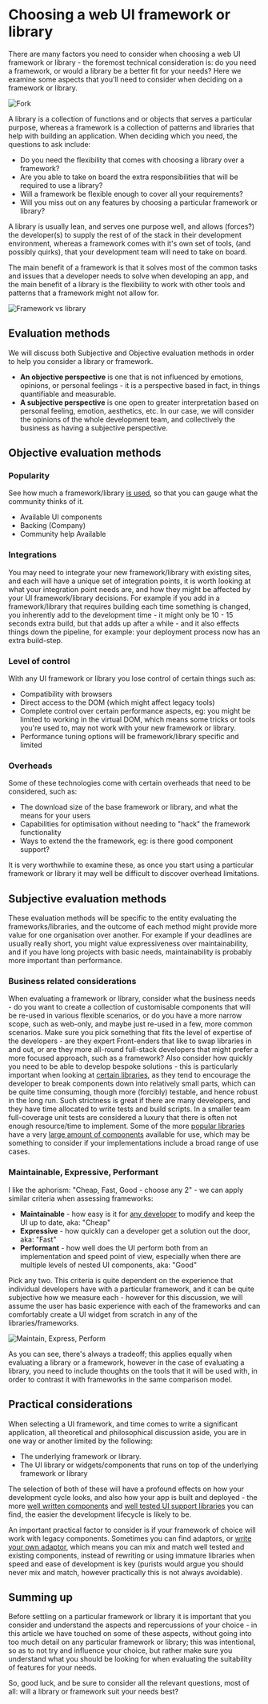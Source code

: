 # Choosing a web UI framework or library

<p class="main-intro">
There are many factors you need to consider when choosing a web UI framework or library - the foremost technical consideration is: do you need a framework, or would a library be a better fit for your needs? Here we examine some aspects that you'll need to consider when deciding on a framework or library.
</p>

![Fork](img/forkinroad.jpg#main-img)

A library is a collection of functions and or objects that serves a particular purpose, whereas a framework is a collection of patterns and libraries that help with building an application. When deciding which you need, the questions to ask include:

* Do you need the flexibility that comes with choosing a library over a framework?
* Are you able to take on board the extra responsibilities that will be required to use a library?
* Will a framework be flexible enough to cover all your requirements?
* Will you miss out on any features by choosing a particular framework or library?

A library is usually lean, and serves one purpose well, and allows (forces?) the developer(s) to supply the rest of of the stack in their development environment, whereas a framework comes with it's own set of tools, (and possibly quirks), that your development team will need to take on board.

The main benefit of a framework is that it solves most of the common tasks and issues that a developer needs to solve when developing an app, and the main benefit of a library is the flexibility to work with other tools and patterns that a framework might not allow for.

![Framework vs library](pages/img/framework_vs_library.jpg)

## Evaluation methods

We will discuss both Subjective and Objective evaluation methods in order to help you consider a library or framework.

* **An objective perspective** is one that is not influenced by emotions, opinions, or personal feelings - it is a perspective based in fact, in things quantifiable and measurable.
* **A subjective perspective** is one open to greater interpretation based on personal feeling, emotion, aesthetics, etc. In our case, we will consider the opinions of the whole development team, and collectively the business as having a subjective perspective.

## Objective evaluation methods

### Popularity

See how much a framework/library [is used](https://risingstars2016.js.org/#framework), so that you can gauge what the community thinks of it.

* Available UI components
* Backing (Company)
* Community help Available

### Integrations

You may need to integrate your new framework/library with existing sites, and each will have a unique set of integration points, it is worth looking at what your integration point needs are, and how they might be affected by your UI framework/library decisions. For example if you add in a framework/library that requires building each time something is changed, you inherently add to the development time - it might only be 10 - 15 seconds extra build, but that adds up after a while - and it also effects things down the pipeline, for example: your deployment process now has an extra build-step.

### Level of control

With any UI framework or library you lose control of certain things such as:

* Compatibility with browsers
* Direct access to the DOM (which might affect legacy tools)
* Complete control over certain performance aspects, eg: you might be limited to working in the virtual DOM, which means some tricks or tools you're used to, may not work with your new framework or library.
* Performance tuning options will be framework/library specific and limited

### Overheads

Some of these technologies come with certain overheads that need to be considered, such as:

* The download size of the base framework or library, and what the means for your users
* Capabilities for optimisation without needing to "hack" the framework functionality
* Ways to extend the the framework, eg: is there good component support?

It is very worthwhile to examine these, as once you start using a particular framework or library it may well be difficult to discover overhead limitations.



## Subjective evaluation methods

These evaluation methods will be specific to the entity evaluating the frameworks/libraries, and the outcome of each method might provide more value for one organisation over another. For example if your deadlines are usually really short, you might value expressiveness over maintainability, and if you have long projects with basic needs, maintainability is probably more important than performance.


### Business related considerations

When evaluating a framework or library, consider what the business needs - do you want to create a collection of customisable components that will be re-used in various flexible scenarios, or do you have a more narrow scope, such as web-only, and maybe just re-used in a few, more common scenarios. Make sure you pick something that fits the level of expertise of the developers - are they expert Front-enders that like to swap libraries in and out, or are they more all-round full-stack developers that might prefer a more focused approach, such as a framework?
Also consider how quickly you need to be able to develop bespoke solutions - this is particularly important when looking at [certain libraries](http://pixeljets.com/blog/why-we-chose-vuejs-over-react), as they tend to encourage the developer to break components down into relatively small parts, which can be quite time consuming, though more (forcibly) testable, and hence robust in the long run. Such strictness is great if there are many developers, and they have time allocated to write tests and build scripts. In a smaller team full-coverage unit tests are considered a luxury that there is often not enough resource/time to implement.
Some of the more [popular libraries](https://www.npmjs.com/browse/keyword/jquery-plugin) have a very [large amount of components](https://github.com/brillout/awesome-react-components#ui-frameworks) available for use, which may be something to consider if your implementations include a broad range of use cases.


### Maintainable, Expressive, Performant

I like the aphorism: "Cheap, Fast, Good - choose any 2" - we can apply similar criteria when assessing frameworks:

* **Maintainable** - how easy is it for [any developer](https://www.reddit.com/r/web_design/comments/3yhn6k/i_just_found_out_about_semantic_ui_seems_pretty/cye4ohx/) to modify and keep the UI up to date, aka: "Cheap"
* **Expressive** - how quickly can a developer get a solution out the door, aka: "Fast"
* **Performant** - how well does the UI perform both from an implementation and speed point of view, especially when there are multiple levels of nested UI components, aka: "Good"

Pick any two. This criteria is quite dependent on the experience that individual developers have with a particular framework, and it can be quite subjective how we measure each - however for this discussion, we will assume the user has basic experience with each of the frameworks and can comfortably create a UI widget from scratch in any of the libraries/frameworks.

![Maintain, Express, Perform](pages/img/mep.jpg)

As you can see, there's always a tradeoff; this applies equally when evaluating a library or a framework, however in the case of evaluating a library, you need to include thoughts on the tools that it will be used with, in order to contrast it with frameworks in the same comparison model.


## Practical considerations

When selecting a UI framework, and time comes to write a significant application, all theoretical and philosophical discussion aside, you are in one way or another limited by the following:

* The underlying framework or library.
* The UI library or widgets/components that runs on top of the underlying framework or library

The selection of both of these will have a profound effects on how your development cycle looks, and also how your app is built and deployed - the more [well written components](https://github.com/callemall/material-ui) and [well tested UI support libraries](https://jqueryui.com/) you can find, the easier the development lifecycle is likely to be.

An important practical factor to consider is if your framework of choice will work with legacy components. Sometimes you can find adaptors, or [write your own adaptor](http://stackoverflow.com/questions/38836553/how-to-use-jquery-ui-with-react-js/38839508), which means you can mix and match well tested and existing components, instead of rewriting or using immature libraries when speed and ease of development is key (purists would argue you should never mix and match, however practically this is not always avoidable).


## Summing up

Before settling on a particular framework or library it is important that you consider and understand the aspects and repercussions of your choice - in this article we have touched on some of these aspects, without going into too much detail on any particular framework or library; this was intentional, so as to not try and influence your choice, but rather make sure you understand what you should be looking for when evaluating the suitability of features for your needs.

So, good luck, and be sure to consider all the relevant questions, most of all: will a library or framework suit your needs best?
